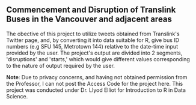 ## Commencement and Disruption of Translink Buses in the Vancouver and adjacent areas ##

The obective of this project to utilize tweets obtained from Translink's Twitter page, and, by converting it into data suitable for R, give bus ID numbers (e.g SFU 145, Metrotown 144) relative to the date-time input provided by the user. The project's output are divided into 2 segments, 'disruptions' and 'starts,' which would give different values corresponding to the nature of output required by the user. 

**Note**: Due to privacy concerns, and having not obtained permission from the Professor, I can not post the Access Code for the project here. This project was conducted under Dr. Llyod Elliot for Introduction to R in Data Science. 
